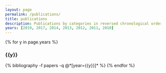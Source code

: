 ```yaml
---
layout: page
permalink: /publications/
title: publications
description: Publications by categories in reversed chronological order. 
years: [2019, 2017, 2014, 2013, 2012, 2011, 2010]
---
```


{% for y in page.years %}
  <h3 class="year">{{y}}</h3>
  {% bibliography -f papers -q @*[year={{y}}]* %}
{% endfor %}


<!--  <h3 class="year">2018</h3>

W.L. Deng and H. Kesari

<a href='https://www.sciencedirect.com/science/article/pii/S0022509618311281'>Effect of machine stiffness on interpreting contact force--indentation depth curves in adhesive elastic contact experiments</a>

*Journal of the Mechanics and Physics of Solids*, 131:404-423, 2019. -->
